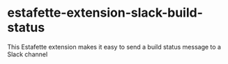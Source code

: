 # estafette-extension-slack-build-status
This Estafette extension makes it easy to send a build status message to a Slack channel
